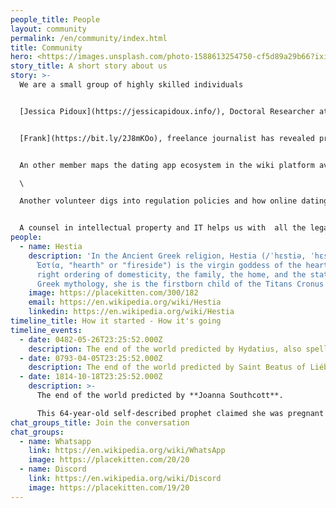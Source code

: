 ```yaml
---
people_title: People
layout: community
permalink: /en/community/index.html
title: Community
hero: <https://images.unsplash.com/photo-1588613254750-cf5d89a29b66?ixid=MnwxMjA3fDB8MHxwaG90by1wYWdlfHx8fGVufDB8fHx8&ixlib=rb-1.2.1&auto=format&fit=crop&w=1008&q=80>
story_title: A short story about us
story: >-
  We are a small group of highly skilled individuals


  [Jessica Pidoux](https://jessicapidoux.info/), Doctoral Researcher at the Digital Humanities Institute at École Polytechnique Fédérale de Lausanne works on revealing biases in Tinder's secretive matching algorithms. [](https://jessicapidoux.info/)


  [Frank](https://bit.ly/2J8mKOo), freelance journalist has revealed privacy risks on Hinge and is currently being messed around by Hinge, Bumble and Tinder having asked for his data. [](https://wiki.personaldata.io/wiki/User:Frandrews "User:Frandrews")


  An other member maps the dating app ecosystem in the wiki platform available thanks to our partner personaldata.io and delves into dating app patents.\

  \

  Another volunteer digs into regulation policies and how online dating interacts with collective practices and communities.


  A counsel in intellectual property and IT helps us with  all the legal facets.
people:
  - name: Hestia
    description: 'In the Ancient Greek religion, Hestia (/ˈhɛstiə, ˈhɛstʃə/; Greek:
      Ἑστία, "hearth" or "fireside") is the virgin goddess of the hearth, the
      right ordering of domesticity, the family, the home, and the state. In
      Greek mythology, she is the firstborn child of the Titans Cronus and Rhea'
    image: https://placekitten.com/300/182
    email: https://en.wikipedia.org/wiki/Hestia
    linkedin: https://en.wikipedia.org/wiki/Hestia
timeline_title: How it started - How it's going
timeline_events:
  - date: 0482-05-26T23:25:52.000Z
    description: The end of the world predicted by Hydatius, also spelled Idacius
  - date: 0793-04-05T23:25:52.000Z
    description: The end of the world predicted by Saint Beatus of Liébana
  - date: 1814-10-18T23:25:52.000Z
    description: >-
      The end of the world predicted by **Joanna Southcott**. 

      This 64-year-old self-described prophet claimed she was pregnant with the Christ child, and that he would be born on October 19, 1814. She died later that year having not delivered a child, and an autopsy proved she had not been pregnant.
chat_groups_title: Join the conversation
chat_groups:
  - name: Whatsapp
    link: https://en.wikipedia.org/wiki/WhatsApp
    image: https://placekitten.com/20/20
  - name: Discord
    link: https://en.wikipedia.org/wiki/Discord
    image: https://placekitten.com/19/20
---
```

